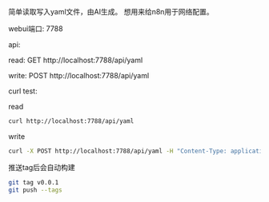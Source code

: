 简单读取写入yaml文件，由AI生成。
想用来给n8n用于网络配置。

webui端口: 7788


api:

read: GET
http://localhost:7788/api/yaml

write: POST
http://localhost:7788/api/yaml


curl test:

read
```sh
curl http://localhost:7788/api/yaml
```

write
```sh
curl -X POST http://localhost:7788/api/yaml -H "Content-Type: application/json" -d '{"content": "key: new_value\n"}'
```


推送tag后会自动构建
```sh
git tag v0.0.1
git push --tags
```